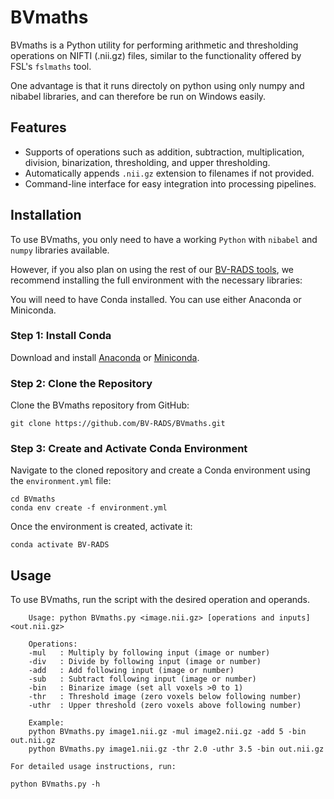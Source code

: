 
# BVmaths

BVmaths is a Python utility for performing arithmetic and thresholding operations on NIFTI (.nii.gz) files, similar to the functionality offered by FSL's `fslmaths` tool.

One advantage is that it runs directoly on python using only numpy and nibabel libraries, and can therefore be run on Windows easily.

## Features

- Supports of operations such as addition, subtraction, multiplication, division, binarization, thresholding, and upper thresholding.
- Automatically appends `.nii.gz` extension to filenames if not provided.
- Command-line interface for easy integration into processing pipelines.

## Installation

To use BVmaths, you only need to have a working `Python` with `nibabel` and `numpy` libraries available.  

However, if you also plan on using the rest of our [BV-RADS tools](https://github.com/BV-RADS/BV-BIDS), we recommend installing the full environment with the necessary libraries: 

You will need to have Conda installed. You can use either Anaconda or Miniconda.

### Step 1: Install Conda

Download and install [Anaconda](https://www.anaconda.com/products/individual) or [Miniconda](https://docs.conda.io/en/latest/miniconda.html).

### Step 2: Clone the Repository

Clone the BVmaths repository from GitHub:

```
git clone https://github.com/BV-RADS/BVmaths.git
```

### Step 3: Create and Activate Conda Environment

Navigate to the cloned repository and create a Conda environment using the `environment.yml` file:

```
cd BVmaths
conda env create -f environment.yml
```

Once the environment is created, activate it:

```
conda activate BV-RADS
```

## Usage

To use BVmaths, run the script with the desired operation and operands. 

```
    Usage: python BVmaths.py <image.nii.gz> [operations and inputs] <out.nii.gz>

    Operations:
    -mul   : Multiply by following input (image or number)
    -div   : Divide by following input (image or number)
    -add   : Add following input (image or number)
    -sub   : Subtract following input (image or number)
    -bin   : Binarize image (set all voxels >0 to 1)
    -thr   : Threshold image (zero voxels below following number)
    -uthr  : Upper threshold (zero voxels above following number)

    Example:
    python BVmaths.py image1.nii.gz -mul image2.nii.gz -add 5 -bin out.nii.gz
    python BVmaths.py image1.nii.gz -thr 2.0 -uthr 3.5 -bin out.nii.gz

For detailed usage instructions, run:

python BVmaths.py -h
```
